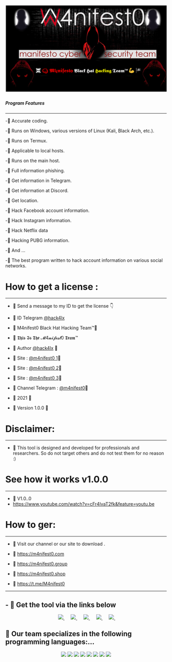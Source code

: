 # ![Locations](https://github.com/M4nifest0/M4nifest0_WhatsApp/blob/master/s.png) 


##### Program Features
----------------------

-📌 Accurate coding.

-📌 Runs on Windows, various versions of Linux (Kali, Black Arch, etc.).

-📌 Runs on Termux.

-📌 Applicable to local hosts.

-📌 Runs on the main host.

-📌 Full information phishing.

-📌 Get information in Telegram.

-📌 Get information at Discord.

-📌 Get location.

-📌 Hack Facebook account information.

-📌 Hack Instagram information.

-📌 Hack Netflix data

-📌 Hacking PUBG information.

-📌 And ...

-📌 The best program written to hack account information on various social networks.

# How to get a license :
----------------------
- 📌 Send a message to my ID to get the license 👇

- 📌 ID Telegram [@hack4lx](https://t.me/hack4lx)

- 📌 M4nifest0 Black Hat Hacking Team™💪

- 📌 𝕿𝖍𝖎𝖘 𝕴𝖘 𝕿𝖍𝖊 𝓜4𝓷𝓲𝓯𝓮𝓼𝓽0 𝕿𝖊𝖆𝖒™

- 📌 Author [@hack4lx](https://t.me/hack4lx) 👊

- 💪 Site : [@m4nifest0 1](https://m4nifest0.com)👊

- 💪 Site : [@m4nifest0 2](https://m4nifest0.group)👊

- 💪 Site : [@m4nifest0 3](https://m4nifest0.shop)👊

- 💪 Channel Telegram : [@m4nifest0](https://t.me/M4nifest0)👊

- 📌 2021 💪

- 📌 Version 1.0.0 💪

# Disclaimer:
----------------------
- 📌 This tool is designed and developed for professionals and researchers. So do not target others and do not test them for no reason :)

# See how it works v1.0.0
----------------------
- 🔞 V1.0..0  
-  https://www.youtube.com/watch?v=cFr4IvaT2fk&feature=youtu.be
# How to ger:
----------------------
- 📌 Visit our channel or our site to download .

- 🔞 https://m4nifest0.com
- 🔞 https://m4nifest0.group
- 🔞 https://m4nifest0.shop
- 🔞 https://t.me/M4nifest0

----------------------

<h2>- 📌 Get the tool via the links below</h2>
<p align="center">	
</a>&nbsp;&nbsp;&nbsp;&nbsp;
	<a href="https://t.me/M4nifest0">
		<img src="https://img.shields.io/badge/Telegram-%23000000.svg?&style=for-the-badge&logo=Telegram&logoColor=white" />
	</a>&nbsp;&nbsp;&nbsp;&nbsp;
	<a href="https://www.instagram.com/_m4nifest0_/">
		<img src="https://img.shields.io/badge/instagram-%23E4405F.svg?&style=for-the-badge&logo=instagram&logoColor=white" />
	</a>&nbsp;&nbsp;&nbsp;&nbsp;
	<a href="https://www.youtube.com/c/hack4lx">
		<img src="https://img.shields.io/badge/youtube-%23FF0000.svg?&style=for-the-badge&logo=youtube&logoColor=white" />
	</a>&nbsp;&nbsp;&nbsp;&nbsp;
	<a href="https://twitter.com/_M4nifest0_">
		<img src="https://img.shields.io/badge/twitter-%231DA1F2.svg?&style=for-the-badge&logo=twitter&logoColor=white" />
	</a>&nbsp;&nbsp;&nbsp;&nbsp;
	<a href="https://m4nifest0.com">
		<img src="https://img.shields.io/badge/WebSite-%234A154B.svg?&style=for-the-badge&logo=slack&logoColor=white" />
	</a>&nbsp;&nbsp;&nbsp;&nbsp;
</p>

<h2>📌 Our team specializes in the following programming languages:...</h2> 
<p align="center">	
	<img src="https://img.shields.io/badge/node.js%20-%2343853D.svg?&style=for-the-badge&logo=node.js&logoColor=white" />
        <img src="https://img.shields.io/badge/python%20-%2314354C.svg?&style=for-the-badge&logo=python&logoColor=white" />
	<img src="https://img.shields.io/badge/c%23%20-%23239120.svg?&style=for-the-badge&logo=c-sharp&logoColor=white" />
	<img src="https://img.shields.io/badge/java-%23ED8B00.svg?&style=for-the-badge&logo=java&logoColor=white" />
	<img src="https://img.shields.io/badge/php-%23777BB4.svg?&style=for-the-badge&logo=php&logoColor=white" />
	<img src="https://img.shields.io/badge/ruby-%23CC342D.svg?&style=for-the-badge&logo=ruby&logoColor=white" />
	<img src="https://img.shields.io/badge/perl-%2339457E.svg?&style=for-the-badge&logo=perl&logoColor=white" />
	<img src="https://img.shields.io/badge/c++%20-%2300599C.svg?&style=for-the-badge&logo=c%2B%2B&logoColor=white" />
</p>
